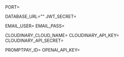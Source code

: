 PORT=

DATABASE_URL=""
JWT_SECRET=

EMAIL_USER=
EMAIL_PASS=

CLOUDINARY_CLOUD_NAME=
CLOUDINARY_API_KEY=
CLOUDINARY_API_SECRET=

PROMPTPAY_ID=
OPENAI_API_KEY=
